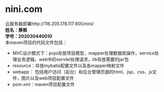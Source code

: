 # nini.com 
云服务器部署http://116.205.178.117:800/nini/<br />
**姓名：蔡枫**<br />
**学号：202030440010**<br />
本maven项目的代码文件包括：<br />
+ MVC设计模式下：pojo存放项目模型，mapper处理数据库操作，service处理业务逻辑，web中的servlet处理请求，lib存放需要的jar包<br />
+ resource：存放mybatis配置文件以及各mapper映射文件<br />
+ webapp： 包括用户访问（前台）和后台管理页面的html、jsp、css、js文件，图片以及web项目配置文件<br />
+ pom.xml：maven项目配置文件<br />
